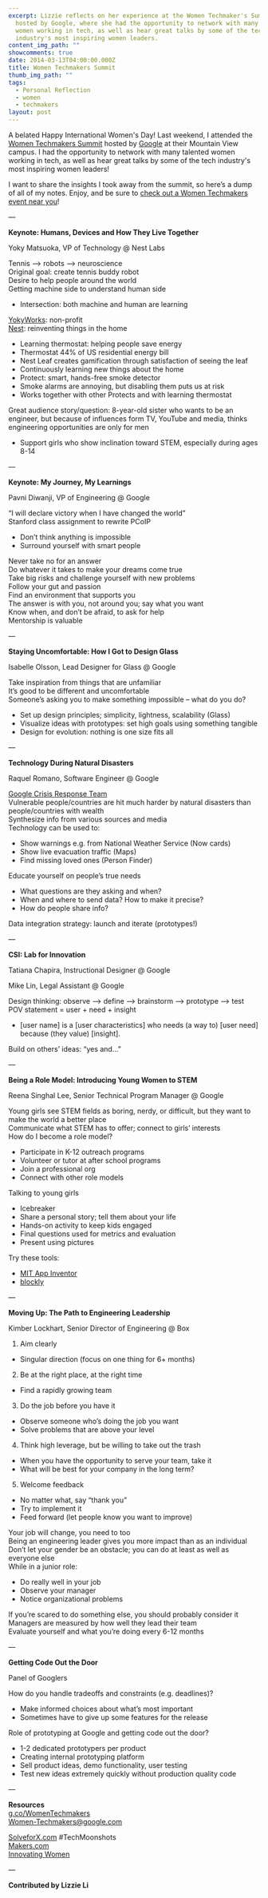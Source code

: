 ```yaml
---
excerpt: Lizzie reflects on her experience at the Women Techmaker's Summit
  hosted by Google, where she had the opportunity to network with many talented
  women working in tech, as well as hear great talks by some of the tech
  industry's most inspiring women leaders.
content_img_path: ""
showcomments: true
date: 2014-03-13T04:00:00.000Z
title: Women Techmakers Summit
thumb_img_path: ""
tags:
  - Personal Reflection
  - women
  - techmakers
layout: post
---
```

A belated Happy International Women's Day! Last weekend, I attended the [Women Techmakers Summit](http://g.co/WomenTechmakers) hosted by [Google](http://www.google.com/) at their Mountain View campus. I had the opportunity to network with many talented women working in tech, as well as hear great talks by some of the tech industry's most inspiring women leaders!

I want to share the insights I took away from the summit, so here’s a dump of all of my notes. Enjoy, and be sure to [check out a Women Techmakers event near you](http://g.co/WomenTechmakers)!

—

**Keynote: Humans, Devices and How They Live Together**

Yoky Matsuoka, VP of Technology @ Nest Labs

Tennis –> robots –> neuroscience\
Original goal: create tennis buddy robot\
Desire to help people around the world\
Getting machine side to understand human side

* Intersection: both machine and human are learning

[YokyWorks](http://www.yokyworks.org/): non-profit\
[Nest](https://nest.com/): reinventing things in the home

* Learning thermostat: helping people save energy
* Thermostat 44% of US residential energy bill
* Nest Leaf creates gamification through satisfaction of seeing the leaf
* Continuously learning new things about the home
* Protect: smart, hands-free smoke detector
* Smoke alarms are annoying, but disabling them puts us at risk
* Works together with other Protects and with learning thermostat

Great audience story/question: 8-year-old sister who wants to be an engineer, but because of influences form TV, YouTube and media, thinks engineering opportunities are only for men

* Support girls who show inclination toward STEM, especially during ages 8-14

—

**Keynote: My Journey, My Learnings**

Pavni Diwanji, VP of Engineering @ Google

“I will declare victory when I have changed the world”\
Stanford class assignment to rewrite PCoIP

* Don’t think anything is impossible
* Surround yourself with smart people

Never take no for an answer\
Do whatever it takes to make your dreams come true\
Take big risks and challenge yourself with new problems\
Follow your gut and passion\
Find an environment that supports you\
The answer is with you, not around you; say what you want\
Know when, and don’t be afraid, to ask for help\
Mentorship is valuable

—

**Staying Uncomfortable: How I Got to Design Glass**

Isabelle Olsson, Lead Designer for Glass @ Google

Take inspiration from things that are unfamiliar\
It’s good to be different and uncomfortable\
Someone’s asking you to make something impossible – what do you do?

* Set up design principles; simplicity, lightness, scalability (Glass)
* Visualize ideas with prototypes: set high goals using something tangible
* Design for evolution: nothing is one size fits all

—

**Technology During Natural Disasters**

Raquel Romano, Software Engineer @ Google

[Google Crisis Response Team](http://www.google.org/crisisresponse/)\
Vulnerable people/countries are hit much harder by natural disasters than people/countries with wealth\
Synthesize info from various sources and media\
Technology can be used to:

* Show warnings e.g. from National Weather Service (Now cards)
* Show live evacuation traffic (Maps)
* Find missing loved ones (Person Finder)

Educate yourself on people’s true needs

* What questions are they asking and when?
* When and where to send data? How to make it precise?
* How do people share info?

Data integration strategy: launch and iterate (prototypes!)

—

**CSI: Lab for Innovation**

Tatiana Chapira, Instructional Designer @ Google

Mike Lin, Legal Assistant @ Google

Design thinking: observe –> define –> brainstorm –> prototype –> test\
POV statement = user + need + insight

* \[user name] is a \[user characteristics] who needs (a way to) \[user need] because (they value) \[insight].

Build on others’ ideas: “yes and…”

—

**Being a Role Model: Introducing Young Women to STEM**

Reena Singhal Lee, Senior Technical Program Manager @ Google

Young girls see STEM fields as boring, nerdy, or difficult, but they want to make the world a better place\
Communicate what STEM has to offer; connect to girls’ interests\
How do I become a role model?

* Participate in K-12 outreach programs
* Volunteer or tutor at after school programs
* Join a professional org
* Connect with other role models

Talking to young girls

* Icebreaker
* Share a personal story; tell them about your life
* Hands-on activity to keep kids engaged
* Final questions used for metrics and evaluation
* Present using pictures

Try these tools:

* [MIT App Inventor](http://appinventor.mit.edu/explore/)
* [blockly](https://code.google.com/p/blockly/)

—

**Moving Up: The Path to Engineering Leadership**

Kimber Lockhart, Senior Director of Engineering @ Box

1. Aim clearly

* Singular direction (focus on one thing for 6+ months)

2. Be at the right place, at the right time

* Find a rapidly growing team

3. Do the job before you have it

* Observe someone who’s doing the job you want
* Solve problems that are above your level

4. Think high leverage, but be willing to take out the trash

* When you have the opportunity to serve your team, take it
* What will be best for your company in the long term?

5. Welcome feedback

* No matter what, say “thank you”
* Try to implement it
* Feed forward (let people know you want to improve)

Your job will change, you need to too\
Being an engineering leader gives you more impact than as an individual\
Don’t let your gender be an obstacle; you can do at least as well as everyone else\
While in a junior role:

* Do really well in your job
* Observe your manager
* Notice organizational problems

If you’re scared to do something else, you should probably consider it\
Managers are measured by how well they lead their team\
Evaluate yourself and what you’re doing every 6-12 months

—

**Getting Code Out the Door**

Panel of Googlers

How do you handle tradeoffs and constraints (e.g. deadlines)?

* Make informed choices about what’s most important
* Sometimes have to give up some features for the release

Role of prototyping at Google and getting code out the door?

* 1-2 dedicated prototypers per product
* Creating internal prototyping platform
* Sell product ideas, demo functionality, user testing
* Test new ideas extremely quickly without production quality code

—

**Resources**\
[g.co/WomenTechmakers](http://g.co/WomenTechmakers)\
Women-Techmakers@google.com

[SolveforX.com](https://www.solveforx.com/) #TechMoonshots\
[Makers.com](http://www.makers.com/)\
[Innovating Women](http://innovatingwomen.org/)

—

**Contributed by Lizzie Li**